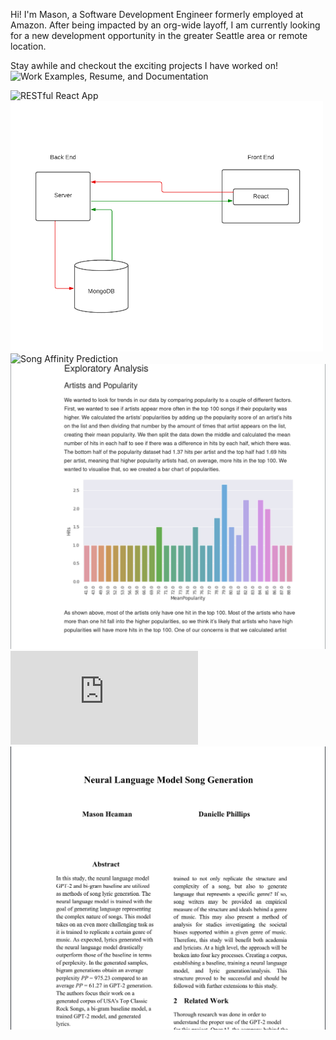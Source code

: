 Hi! I'm Mason, a Software Development Engineer formerly employed at Amazon. After being impacted by an org-wide layoff, I am currently looking for a new development opportunity in the greater Seattle area or remote location. 

Stay awhile and checkout the exciting projects I have worked on!   
![Work Examples, Resume, and Documentation](https://github.com/mcheaman/mc_docs)  

![RESTful React App](https://github.com/mcheaman/restful_react)  
![alt text](https://github.com/mcheaman/restful_react/blob/main/diagrams/Structure.png?raw=true)  
![Song Affinity Prediction](https://github.com/mcheaman/mc_docs/blob/main/SongAffinity) 
![alt text](https://github.com/mcheaman/mc_docs/blob/main/SongAffinity/SongAffinityTeaser.png?raw=true)  
![NLP Song Generator](https://github.com/mcheaman/mc_docs/blob/main/NeuralSongs.pdf)  
![alt text](https://github.com/mcheaman/mc_docs/blob/main/NeuralSongsTeaser.png?raw=true)  

